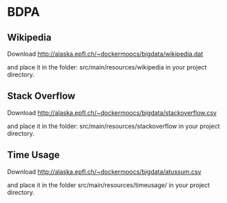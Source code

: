 # BDPA

## Wikipedia

Download http://alaska.epfl.ch/~dockermoocs/bigdata/wikipedia.dat

and place it in the folder: src/main/resources/wikipedia in your project directory.

## Stack Overflow

Download http://alaska.epfl.ch/~dockermoocs/bigdata/stackoverflow.csv

and place it in the folder: src/main/resources/stackoverflow in your project directory.

## Time Usage

Download http://alaska.epfl.ch/~dockermoocs/bigdata/atussum.csv

and place it in the folder src/main/resources/timeusage/ in your project directory.
